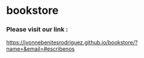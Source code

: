 # bookstore
### Please visit our link : <br/>
https://ivonnebenitesrodriguez.github.io/bookstore/?name=&email=#escribenos
